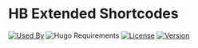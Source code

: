 # HB Extended Shortcodes

[![Used By](https://flat.badgen.net/github/dependents-repo/hbstack/shortcodes?icon=github&label=used+by&color=green)](https://github.com/hbstack/shortcodes/network/dependents)
![Hugo Requirements](https://img.shields.io/badge/dynamic/json?color=important&label=requirements&query=requirements&logo=hugo&style=flat-square&url=https://api.razonyang.com/v1/hugo/modules/github.com/hbstack/shortcodes)
[![License](https://flat.badgen.net/github/license/hbstack/shortcodes)](https://github.com/hbstack/shortcodes/blob/main/LICENSE)
[![Version](https://flat.badgen.net/github/tag/hbstack/shortcodes)](https://github.com/hbstack/shortcodes/tags)
